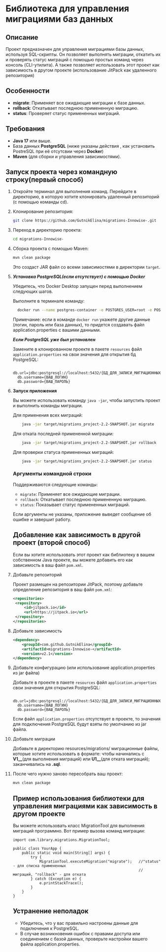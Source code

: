 # Библиотека для управления миграциями баз данных

## Описание
Проект предназначен для управления миграциями базы данных, используя SQL-скрипты. Он позволяет выполнять миграции, откатить их и проверять статус 
миграций с помощью простых команд через консоль (CLI-утилита). А также позволяет использовать этот проект как зависимость в другом проекте (использование JitPack как удаленного репозитория)

## Особенности

- **migrate**: Применяет все ожидающие миграции к базе данных.
- **rollback**: Откатывает последнюю примененную миграцию.
- **status**: Проверяет статус примененных миграций.

## Требования

- **Java 17** или выше.
- База данных **PostgreSQL** (ниже указаны действия , как установить PostreSQL при её отсутсвии через **Docker**)
- **Maven** (для сборки и управления зависимостями).

## Запуск проекта через командную строку(первый способ)

1. Откройте терминал для выполнения команд. Перейдите в директорию, в которую хотите клонировать удаленный репозиторий (с помощью команды cd).

2. Клонирование репозитория:
   ```bash
   git clone https://github.com/GutnikElina/migrations-Innowise-.git

3. Переход в директорию проекта:
   ```bash
   cd migrations-Innowise-

4. Сборка проекта с помощью Maven:
   ```bash
   mvn clean package
   ```
   Это создаст JAR файл со всеми зависимостями в директории `target`.
   
5. ***Установка PostgreSQL(если отсутствует) с помощью Docker***

   Убедитесь, что Docker Desktop запущен перед выполнением следующих шагов.

   Выполните в терминале команду:
   ```bash
     docker run --name postgres-container -e POSTGRES_USER=root -e POSTGRES_PASSWORD=root -e POSTGRES_DB=migrations_db -p 5432:5432 -d postgres
   ```
   Примечание: если в команде ```docker run``` укажете другие данные (логин, пароль или база данных), то придется создавать файл application.properties с вашими данными.


   ***Если PostgreSQL уже был установлен***

   Замените в клонированном проекте в пакете ```resources``` файл ```application.properties``` на свои значения для открытия бд PostgreSQL:
   ```
     db.url=jdbc:postgresql://localhost:5432/{БД_ДЛЯ_ЗАПИСИ_МИГРАЦИОННЫХ_ФАЙЛОВ}
     db.username={ВАШ_ЛОГИН}
     db.password={ВАШ_ПАРОЛЬ}
   ```
   
6. **Запуск приложения**
      
   Вы можете использовать команду `java -jar`, чтобы запустить проект и выполнить команды миграции.

   Для применения всех миграций:

   ```bash
       java -jar target/migrations_project-2.2-SNAPSHOT.jar migrate
   ```

   Для отката последней примененной миграции:

   ```bash
       java -jar target/migrations_project-2.2-SNAPSHOT.jar rollback
   ```

   Для проверки статуса примененных миграций:

   ```bash
       java -jar target/migrations_project-2.2-SNAPSHOT.jar status
   ```
   ### Аргументы командной строки

   Поддерживаются следующие команды:

   - `migrate`: Применяет все ожидающие миграции.
   - `rollback`: Откатывает последнюю примененную миграцию.
   - `status`: Показывает статус примененных миграций.

   Если аргументы не указаны, приложение выведет сообщение об ошибке и завершит работу.

   ## Добавление как зависимость в другой проект (второй способ)
   Если вы хотите использовать этот проект как библиотеку в вашем собственном Java проекте, вы можете добавить его как зависимость в ваш файл `pom.xml`.

1. Добавьте репозиторий

   Проект размещен на репозитории JitPack, поэтому добавьте определение репозитория в ваш файл `pom.xml`:

   ```xml
   <repositories>
    <repository>
        <id>jitpack.io</id>
        <url>https://jitpack.io</url>
    </repository>
   </repositories>
   ```

2. Добавьте зависимость
   
   ```xml
   <dependency>
       <groupId>com.github.GutnikElina</groupId>
       <artifactId>migrations-Innowise-</artifactId>
       <version>v2.1</version>
   </dependency>
   ```

3. Добавьте конфигурацию (или использование application.properties из jar файла)

   Добавьте в проекте в пакете ```resources``` файл ```application.properties``` свои значения для открытия PostgreSQL:
   ```
     db.url=jdbc:postgresql://localhost:5432/{БД_ДЛЯ_ЗАПИСИ_МИГРАЦИОННЫХ_ФАЙЛОВ}
     db.username={ВАШ_ЛОГИН}
     db.password={ВАШ_ПАРОЛЬ}
   ```
   Если файл ```application.properties``` отсутствует в проекте, то значения для подключения PostgreSQL будут взяты по умолчанию из jar файла.

4. Добавьте миграции

   Добавьте в директорию resources/migrations/ миграционные файлы, которые хотите использовать в формате: чтобы начинались с **V1__**(для выполнения миграций) или 
   **U1__**(для отката миграций); заканчивались на **.sql**.

5. После чего нужно заново пересобрать ваш проект:
   ```bash
   mvn clean package
   ```

   ## Пример использования библиотеки для управления миграциями как зависимость в другом проекте

   Вы можете использовать класс MigrationTool для выполнения миграций программно. Вот пример вызова команд миграции:
   ```
   import com.library.migrations.MigrationTool;

   public class YourApp {
       public static void main(String[] args) {
           try {
               MigrationTool.executeMigration("migrate");   //"status" - для списка примененных
                                                            //миграций, "rollback" - для отката
           } catch (Exception e) {
               e.printStackTrace();
           }
       }
   }
   ```

   ## Устранение неполадок

   - Убедитесь, что у вас правильно настроены данные для подключения к PostgreSQL.
   - В случае возникновения ошибок с правами доступа или соединением с базой данных, проверьте настройки вашего файла application.properties.
